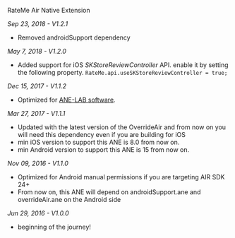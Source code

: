RateMe Air Native Extension

*Sep 23, 2018 - V1.2.1*
* Removed androidSupport dependency

*May 7, 2018 - V1.2.0*
* Added support for iOS *SKStoreReviewController* API. enable it by setting the following property. ```RateMe.api.useSKStoreReviewController = true;```

*Dec 15, 2017 - V1.1.2*
* Optimized for [ANE-LAB software](https://github.com/myflashlab/ANE-LAB).

*Mar 27, 2017 - V1.1.1*
* Updated with the latest version of the OverrideAir and from now on you will need this dependency even if you are building for iOS
* min iOS version to support this ANE is 8.0 from now on.
* min Android version to support this ANE is 15 from now on.

*Nov 09, 2016 - V1.1.0*
* Optimized for Android manual permissions if you are targeting AIR SDK 24+
* From now on, this ANE will depend on androidSupport.ane and overrideAir.ane on the Android side


*Jun 29, 2016 - V1.0.0*
* beginning of the journey!